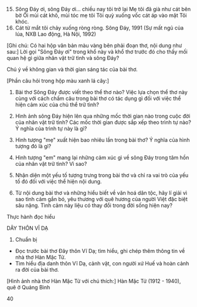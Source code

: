 15. Sông Đáy ơi, sông Đáy ơi... chiều nay tôi trở lại
Mẹ tôi đã già như cát bên bờ
Ôi mùi cát khô, mùi tóc mẹ tôi
Tôi quỳ xuống vốc cát áp vào mặt
Tôi khóc.
20. Cát từ mắt tôi chảy xuống ròng ròng.
Sông Đáy, 1991
(Sự mất ngủ của lúa, NXB Lao động, Hà Nội, 1992)

[Ghi chú: Có hai hộp văn bản màu vàng bên phải đoạn thơ, nội dung như sau:]
Lời gọi "Sông Đáy ơi" trong khổ này và khổ thơ trước đó cho thấy mối quan hệ gì giữa nhân vật trữ tình và sông Đáy?

Chú ý về không gian và thời gian sáng tác của bài thơ.

[Phần câu hỏi trong hộp màu xanh lá cây:]

1. Bài thơ Sông Đáy được viết theo thể thơ nào? Việc lựa chọn thể thơ này cùng với cách chấm câu trong bài thơ có tác dụng gì đối với việc thể hiện cảm xúc của chủ thể trữ tình?

2. Hình ảnh sông Đáy hiện lên qua những mốc thời gian nào trong cuộc đời của nhân vật trữ tình? Các mốc thời gian được sắp xếp theo trình tự nào? Ý nghĩa của trình tự này là gì?

3. Hình tượng "mẹ" xuất hiện bao nhiêu lần trong bài thơ? Ý nghĩa của hình tượng đó là gì?

4. Hình tượng "em" mang lại những cảm xúc gì về sông Đáy trong tâm hồn của nhân vật trữ tình? Vì sao?

5. Nhận diện một yếu tố tượng trưng trong bài thơ và chỉ ra vai trò của yếu tố đó đối với việc thể hiện nội dung.

6. Từ nội dung bài thơ và những hiểu biết về văn hoá dân tộc, hãy lí giải vì sao tình cảm gắn bó, yêu thương với quê hương của người Việt đặc biệt sâu nặng. Tình cảm này liệu có thay đổi trong đời sống hiện nay?

Thực hành đọc hiểu

DÂY THÔN VĨ DẠ

1. Chuẩn bị

- Đọc trước bài thơ Đây thôn Vĩ Dạ; tìm hiểu, ghi chép thêm thông tin về nhà thơ Hàn Mặc Tử.
- Tìm hiểu địa danh thôn Vĩ Dạ, cảnh vật, con người xứ Huế và hoàn cảnh ra đời của bài thơ.

[Hình ảnh nhà thơ Hàn Mặc Tử với chú thích:]
Hàn Mặc Tử (1912 - 1940), quê ở Quảng Bình

40